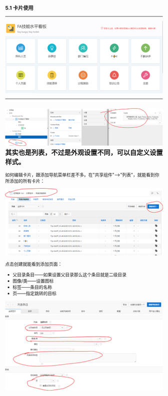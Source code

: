 ### 5.1 卡片使用

----
![卡片展示效果](https://github.com/397179459/APEX_FA/blob/master/img/5.home_img/511.PNG)

----
![卡片设置方法](https://github.com/397179459/APEX_FA/blob/master/img/5.home_img/512.PNG)
其实也是列表，不过是外观设置不同，可以自定义设置样式。
----
如何编辑卡片，跟添加导航菜单栏差不多。在"共享组件"——>"列表"，就能看到你所添加的所有卡片：

![](https://github.com/397179459/APEX_FA/blob/master/img/5.home_img/513.PNG)

点击创建就能看到添加页面：
* 父目录条目——如果设置父目录那么这个条目就是二级目录
* 图像/类——设置图标
* 标签——条目的名称
* 页——指定跳转的目标

![](https://github.com/397179459/APEX_FA/blob/master/img/5.home_img/514.PNG)